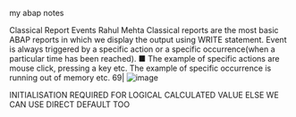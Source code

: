 my abap notes

<script src="https://gist.github.com/bhuvabhavik/e83492d4a244c186cd1ff63a78d44fee.js"></script>


Classical Report Events
Rahul Mehta
Classical reports are the most basic ABAP reports in which we display the output using
WRITE statement.
Event is always triggered by a specific action or a specific occurrence(when a particular
time has been reached).
■ The example of specific actions are mouse click, pressing a key etc. The example of
specific occurrence is running out of memory etc.
69|
![image](https://github.com/bhuvabhavik/ABAP/assets/49744703/aab54ee5-653e-4f9c-826b-615797a0c178)

INITIALISATION REQUIRED FOR LOGICAL CALCULATED VALUE ELSE WE CAN USE DIRECT DEFAULT TOO
